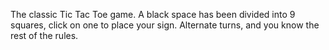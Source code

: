 The classic Tic Tac Toe game. A black space has been divided into 9 squares, click on one to place your sign. Alternate turns, and you know the rest of the rules.
